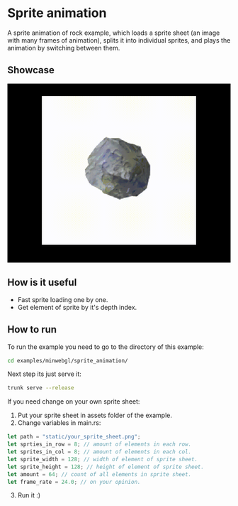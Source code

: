 # Sprite animation
A sprite animation of rock example, which loads a sprite sheet (an image with many frames of animation), splits it into individual sprites, and plays the animation by switching between them.

## Showcase
![](./showcase.gif)

## How is it useful
- Fast sprite loading one by one.
- Get element of sprite by it's depth index.

## How to run
To run the example you need to go to the directory of this example:
```bash
cd examples/minwebgl/sprite_animation/
```

Next step its just serve it:
```bash
trunk serve --release
```

If you need change on your own sprite sheet:
1. Put your sprite sheet in assets folder of the example.
2. Change variables in main.rs:
```rust
let path = "static/your_sprite_sheet.png";
let sprties_in_row = 8; // amount of elements in each row.
let sprites_in_col = 8; // amount of elements in each col.
let sprite_width = 128; // width of element of sprite sheet.
let sprite_height = 128; // height of element of sprite sheet.
let amount = 64; // count of all elements in sprite sheet.
let frame_rate = 24.0; // on your opinion.
```
3. Run it :)
